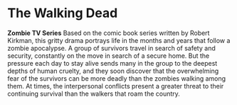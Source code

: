 # The Walking Dead
**Zombie TV Series**
Based on the comic book series written by Robert Kirkman, this gritty drama portrays life in the months and years that follow a zombie apocalypse. A group of survivors travel in search of safety and security, constantly on the move in search of a secure home. But the pressure each day to stay alive sends many in the group to the deepest depths of human cruelty, and they soon discover that the overwhelming fear of the survivors can be more deadly than the zombies walking among them. At times, the interpersonal conflicts present a greater threat to their continuing survival than the walkers that roam the country.
